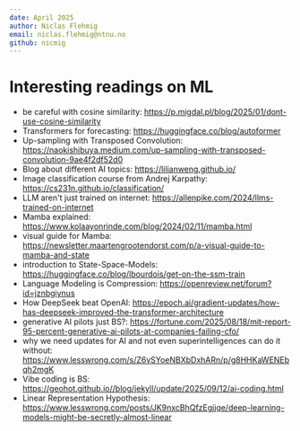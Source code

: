 ```yaml
---
date: April 2025
author: Niclas Flehmig
email: niclas.flehmig@ntnu.no
github: nicmig
---
```

# Interesting readings on ML

- be careful with cosine similarity: https://p.migdal.pl/blog/2025/01/dont-use-cosine-similarity
- Transformers for forecasting: https://huggingface.co/blog/autoformer
- Up-sampling with Transposed Convolution: https://naokishibuya.medium.com/up-sampling-with-transposed-convolution-9ae4f2df52d0
- Blog about different AI topics: https://lilianweng.github.io/
- Image classification course from Andrej Karpathy: https://cs231n.github.io/classification/
- LLM aren't just trained on internet: https://allenpike.com/2024/llms-trained-on-internet
- Mamba explained: https://www.kolaayonrinde.com/blog/2024/02/11/mamba.html
- visual guide for Mamba: https://newsletter.maartengrootendorst.com/p/a-visual-guide-to-mamba-and-state
- introduction to State-Space-Models: https://huggingface.co/blog/lbourdois/get-on-the-ssm-train
- Language Modeling is Compression: https://openreview.net/forum?id=jznbgiynus
- How DeepSeek beat OpenAI: https://epoch.ai/gradient-updates/how-has-deepseek-improved-the-transformer-architecture
- generative AI pilots just BS?: https://fortune.com/2025/08/18/mit-report-95-percent-generative-ai-pilots-at-companies-failing-cfo/
- why we need updates for AI and not even superintelligences can do it without: https://www.lesswrong.com/s/Z6vSYoeNBXbDxhARn/p/g8HHKaWENEbqh2mgK
- Vibe coding is BS: https://geohot.github.io//blog/jekyll/update/2025/09/12/ai-coding.html
- Linear Representation Hypothesis: https://www.lesswrong.com/posts/JK9nxcBhQfzEgjjqe/deep-learning-models-might-be-secretly-almost-linear
